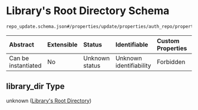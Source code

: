 # Library's Root Directory Schema

```txt
repo_update.schema.json#/properties/update/properties/auth_repo/properties/data/properties/library_dir
```



| Abstract            | Extensible | Status         | Identifiable            | Custom Properties | Additional Properties | Access Restrictions | Defined In                                                                        |
| :------------------ | :--------- | :------------- | :---------------------- | :---------------- | :-------------------- | :------------------ | :-------------------------------------------------------------------------------- |
| Can be instantiated | No         | Unknown status | Unknown identifiability | Forbidden         | Allowed               | none                | [repo-update.schema.json*](../out/repo-update.schema.json "open original schema") |

## library_dir Type

unknown ([Library's Root Directory](repo-update-properties-update-data-properties-authentication-rpository-with-update-details-properties-authentication-repository-properties-librarys-root-directory.md))
